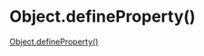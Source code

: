 Object.defineProperty()
===

[Object.defineProperty()](https://www.w3cplus.com/javascript/object-defineproperty.html)
